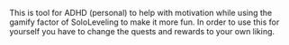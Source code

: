 This is tool for ADHD (personal) to help with motivation while using the gamify factor of SoloLeveling to make it more fun.
In order to use this for yourself you have to change the quests and rewards to your own liking.
